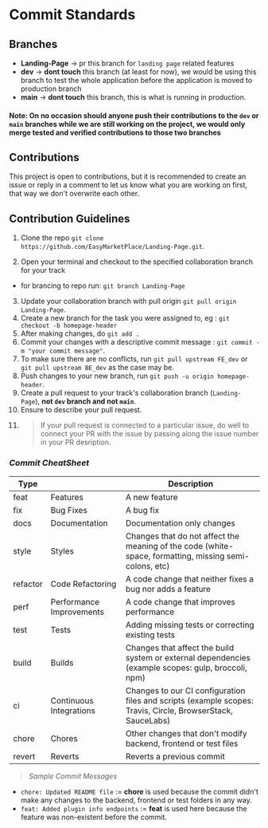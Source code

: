 # Commit Standards

## Branches

- **Landing-Page** -> pr this branch for `landing page` related features
- **dev** -> **dont touch** this branch (at least for now), we would be using this branch to test the whole application before the application is moved to production branch
- **main** -> **dont touch** this branch, this is what is running in production.

#### Note: On no occasion should anyone push their contributions to the `dev` or `main` branches while we are still working on the project, we would only merge tested and verified contributions to those two branches

## Contributions

This project is open to contributions, but it is recommended to create an issue or reply in a comment to let us know what you are working on first, that way we don't overwrite each other.

## Contribution Guidelines

1. Clone the repo `git clone https://github.com/EasyMarketPlace/Landing-Page.git`.

2. Open your terminal and checkout to the specified collaboration branch for your track

- for brancing to repo run: `git branch Landing-Page`

3. Update your collaboration branch with pull origin `git pull origin Landing-Page`.
4. Create a new branch for the task you were assigned to, eg : `git checkout -b homepage-header`
5. After making changes, do `git add .`
6. Commit your changes with a descriptive commit message : `git commit -m "your commit message"`.
7. To make sure there are no conflicts, run `git pull upstream FE_dev` or `git pull upstream BE_dev` as the case may be.
8. Push changes to your new branch, run `git push -u origin homepage-header`.
9. Create a pull request to your track's collaboration branch (`Landing-Page`), **not `dev` branch and not `main`**.
10. Ensure to describe your pull request.
11. > If your pull request is connected to a particular issue, do well to connect your PR with the issue by passing along the issue number in your PR desription.

### _Commit CheatSheet_

| Type     |                          | Description                                                                                                 |
| -------- | ------------------------ | ----------------------------------------------------------------------------------------------------------- |
| feat     | Features                 | A new feature                                                                                               |
| fix      | Bug Fixes                | A bug fix                                                                                                   |
| docs     | Documentation            | Documentation only changes                                                                                  |
| style    | Styles                   | Changes that do not affect the meaning of the code (white-space, formatting, missing semi-colons, etc)      |
| refactor | Code Refactoring         | A code change that neither fixes a bug nor adds a feature                                                   |
| perf     | Performance Improvements | A code change that improves performance                                                                     |
| test     | Tests                    | Adding missing tests or correcting existing tests                                                           |
| build    | Builds                   | Changes that affect the build system or external dependencies (example scopes: gulp, broccoli, npm)         |
| ci       | Continuous Integrations  | Changes to our CI configuration files and scripts (example scopes: Travis, Circle, BrowserStack, SauceLabs) |
| chore    | Chores                   | Other changes that don't modify backend, frontend or test files                                             |
| revert   | Reverts                  | Reverts a previous commit                                                                                   |

> _Sample Commit Messages_

- `chore: Updated README file` := **chore** is used because the commit didn't make any changes to the backend, frontend or test folders in any way.
- `feat: Added plugin info endpoints` := **feat** is used here because the feature was non-existent before the commit.
